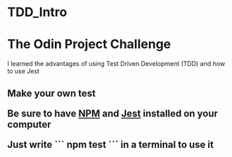 # TDD_Intro


<h1> The Odin Project Challenge </h1>

<p> I learned the advantages of using Test Driven Development (TDD) and how to use Jest </p>

<h2> Make your own test </p>
<p> Be sure to have <a href="https://radixweb.com/blog/installing-npm-and-nodejs-on-windows-and-mac" target="_blank">NPM</a> and <a href="https://jestjs.io/docs/getting-started" target="_blank">Jest</a> installed on your computer </p>

<p> Just write ``` npm test ``` in a terminal to use it </p>



